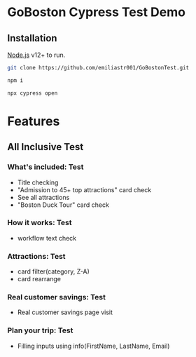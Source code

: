 # GoBoston Cypress Test Demo
## Installation
[Node.js](https://nodejs.org/) v12+ to run.
```sh
git clone https://github.com/emiliastr001/GoBostonTest.git

npm i

npx cypress open
```
# Features
## All Inclusive Test
### What's included: Test
- Title checking
- "Admission to 45+ top attractions" card check
- See all attractions
- "Boston Duck Tour" card check
### How it works: Test
- workflow text check
### Attractions: Test
- card filter(category, Z-A)
- card rearrange
### Real customer savings: Test
- Real customer savings page visit
### Plan your trip: Test
- Filling inputs using info(FirstName, LastName, Email)


